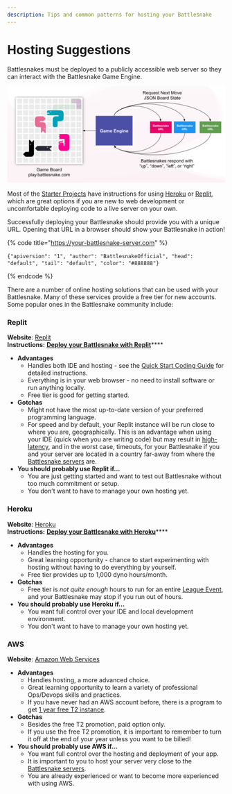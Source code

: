 ```yaml
---
description: Tips and common patterns for hosting your Battlesnake
---
```


# Hosting Suggestions

Battlesnakes must be deployed to a publicly accessible web server so they can interact with the Battlesnake Game Engine. 

![The Game Engine makes API calls to each Battlesnake, rendering the results on the Game Board](../../.gitbook/assets/simple_server_diagram.png)

Most of the [Starter Projects](https://docs.battlesnake.com/starter-snakes) have instructions for using [Heroku](https://heroku.com) or [Replit](https://replit.com/), which are great options if you are new to web development or uncomfortable deploying code to a live server on your own.

Successfully deploying your Battlesnake should provide you with a unique URL. Opening that URL in a browser should show your Battlesnake in action!

{% code title="https://your-battlesnake-server.com" %}
```text
{"apiversion": "1", "author": "BattlesnakeOfficial", "head": "default", "tail": "default", "color": "#888888"}
```
{% endcode %}

There are a number of online hosting solutions that can be used with your Battlesnake. Many of these services provide a free tier for new accounts. Some popular ones in the Battlesnake community include:

### Replit

**Website**: [Replit](https://replit.com/)  
**Instructions:** [**Deploy your Battlesnake with Replit**](../../guides/getting-started.md)\*\*\*\*

* **Advantages**
  * Handles both IDE and hosting - see the [Quick Start Coding Guide](../../guides/getting-started.md) for detailed instructions.
  * Everything is in your web browser - no need to install software or run anything locally.
  * Free tier is good for getting started.
* **Gotchas**
  * Might not have the most up-to-date version of your preferred programming language.
  * For speed and by default, your Replit instance will be run close to where you are, geographically. This is an advantage when using your IDE \(quick when you are writing code\) but may result in [high-latency](../api/#request-timeouts), and in the worst case, timeouts, for your Battlesnake if you and your server are located in a country far-away from where the [Battlesnake servers](../../faq.md#what-cloud-provider-and-region-should-i-use) are.
* **You should probably use Replit if...**
  * You are just getting started and want to test out Battlesnake without too much commitment or setup.
  * You don't want to have to manage your own hosting yet.

### Heroku

**Website**: [Heroku](https://www.heroku.com/)  
**Instructions:** [**Deploy your Battlesnake with Heroku**](heroku.md)\*\*\*\*

* **Advantages**
  * Handles the hosting for you.
  * Great learning opportunity - chance to start experimenting with hosting without having to do everything by yourself.
  * Free tier provides up to 1,000 dyno hours/month.
* **Gotchas**
  * Free tier is _not quite enough_ hours to run for an entire [League Event](../../guides/quick-start-league-guide.md), and your Battlesnake may stop if you run out of hours.
* **You should probably use Heroku if...**
  * You want full control over your IDE and local development environment.
  * You don't want to have to manage your own hosting yet.

### AWS

**Website**: [Amazon Web Services](https://aws.amazon.com/) 

* **Advantages**
  * Handles hosting, a more advanced choice.
  * Great learning opportunity to learn a variety of professional Ops/Devops skills and practices.
  * If you have never had an AWS account before, there is a program to get [1 year free T2 instance](https://aws.amazon.com/ec2/instance-types/t2/).
* **Gotchas**
  * Besides the free T2 promotion, paid option only.
  * If you use the free T2 promotion, it is important to remember to turn it off at the end of your year unless you want to be billed!
* **You should probably use AWS if...**
  * You want full control over the hosting and deployment of your app.
  * It is important to you to host your server very close to the [Battlesnake servers](../../faq.md#what-cloud-provider-and-region-should-i-use).
  * You are already experienced or want to become more experienced with using AWS.

### 

